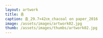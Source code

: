 ```yaml
---
layout: artwork
title: 춤
caption: 춤_29.7×42㎝_chacoal on paper_2016
image: /assets/images/artwork02.jpg
thumb: /assets/images/thumbs/artwork02.jpg
---
```

